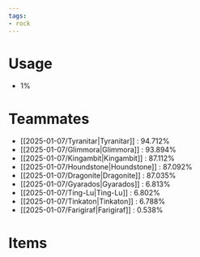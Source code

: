 ```yaml
---
tags:
- rock
---
```

# Usage
- 1%
# Teammates
- [[2025-01-07/Tyranitar|Tyranitar]] : 94.712%
- [[2025-01-07/Glimmora|Glimmora]] : 93.894%
- [[2025-01-07/Kingambit|Kingambit]] : 87.112%
- [[2025-01-07/Houndstone|Houndstone]] : 87.092%
- [[2025-01-07/Dragonite|Dragonite]] : 87.035%
- [[2025-01-07/Gyarados|Gyarados]] : 6.813%
- [[2025-01-07/Ting-Lu|Ting-Lu]] : 6.802%
- [[2025-01-07/Tinkaton|Tinkaton]] : 6.788%
- [[2025-01-07/Farigiraf|Farigiraf]] : 0.538%
# Items